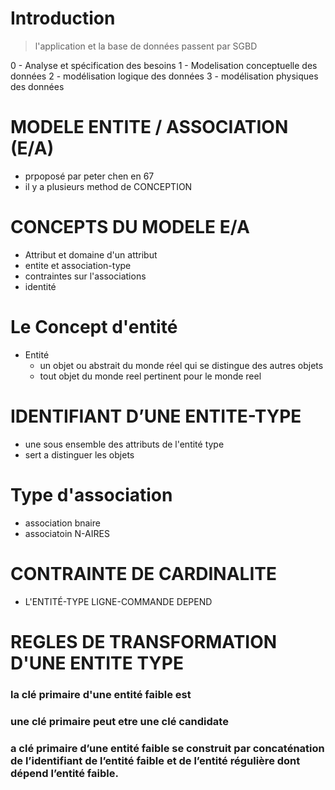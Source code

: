 # Introduction

> l'application et la base de données passent par SGBD

0 - Analyse et spécification des besoins
1 - Modelisation conceptuelle des données
2 - modélisation logique des données
3 - modélisation physiques des données

# MODELE ENTITE / ASSOCIATION (E/A)

- prpoposé par peter chen en 67
- il y a plusieurs method de CONCEPTION

# CONCEPTS DU MODELE E/A

- Attribut et domaine d'un attribut
- entite et association-type
- contraintes sur l'associations
- identité

# Le Concept d'entité

- Entité
  - un objet ou abstrait du monde réel qui se distingue des autres objets
  - tout objet du monde reel pertinent pour le monde reel

# IDENTIFIANT D’UNE ENTITE-TYPE

- une sous ensemble des attributs de l'entité type
- sert a distinguer les objets

# Type d'association

- association bnaire
- associatoin N-AIRES

# CONTRAINTE DE CARDINALITE

- L'ENTITÉ-TYPE LIGNE-COMMANDE DEPEND

# REGLES DE TRANSFORMATION D'UNE ENTITE TYPE

### la clé primaire d'une entité faible est

### une clé primaire peut etre une clé candidate

### a clé primaire d’une entité faible se construit par concaténation de l’identifiant de l’entité faible et de l’entité régulière dont dépend l’entité faible.
